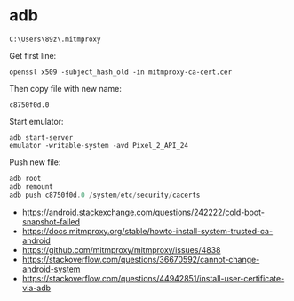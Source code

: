 # adb

~~~
C:\Users\89z\.mitmproxy
~~~

Get first line:

~~~
openssl x509 -subject_hash_old -in mitmproxy-ca-cert.cer
~~~

Then copy file with new name:

~~~
c8750f0d.0
~~~

Start emulator:

~~~
adb start-server
emulator -writable-system -avd Pixel_2_API_24
~~~

Push new file:

~~~ps1
adb root
adb remount
adb push c8750f0d.0 /system/etc/security/cacerts
~~~

- https://android.stackexchange.com/questions/242222/cold-boot-snapshot-failed
- https://docs.mitmproxy.org/stable/howto-install-system-trusted-ca-android
- https://github.com/mitmproxy/mitmproxy/issues/4838
- https://stackoverflow.com/questions/36670592/cannot-change-android-system
- https://stackoverflow.com/questions/44942851/install-user-certificate-via-adb
